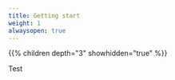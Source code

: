```yaml
---
title: Getting start
weight: 1
alwaysopen: true
---
```


{{% children depth="3" showhidden="true" %}}

Test